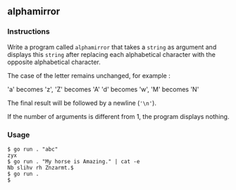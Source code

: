 ## alphamirror

### Instructions

Write a program called `alphamirror` that takes a `string` as argument and displays this `string` after replacing each alphabetical character with the opposite alphabetical character.

The case of the letter remains unchanged, for example :

'a' becomes 'z', 'Z' becomes 'A'
'd' becomes 'w', 'M' becomes 'N'

The final result will be followed by a newline (`'\n'`).

If the number of arguments is different from 1, the program displays nothing.

### Usage

```console
$ go run . "abc"
zyx
$ go run . "My horse is Amazing." | cat -e
Nb slihv rh Znzarmt.$
$ go run .
$
```
